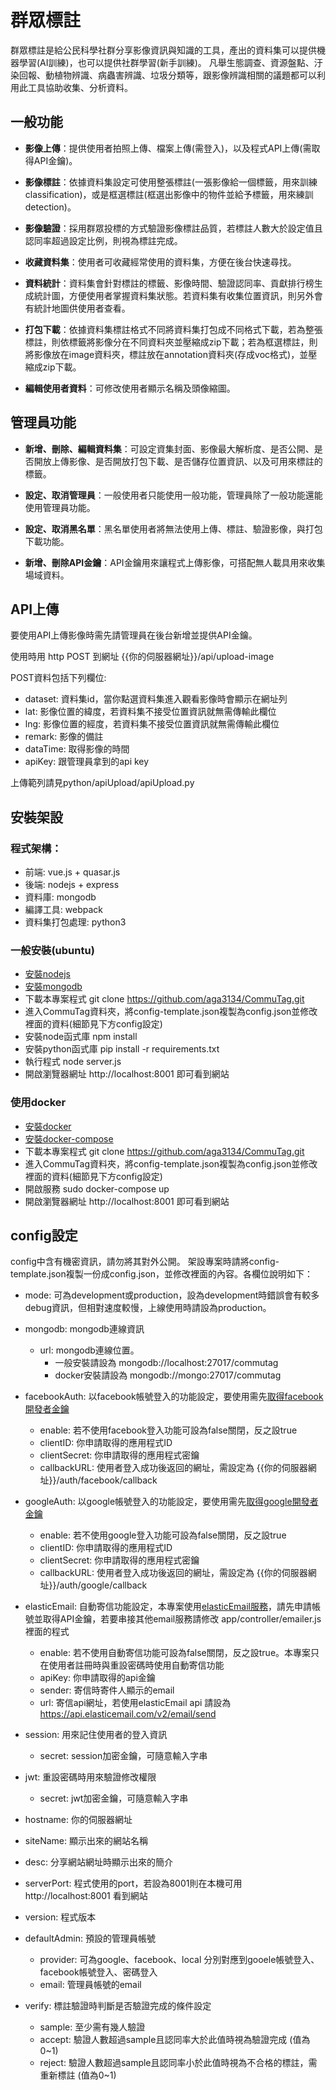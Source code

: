 # 群眾標註
群眾標註是給公民科學社群分享影像資訊與知識的工具，產出的資料集可以提供機器學習(AI訓練)，也可以提供社群學習(新手訓練)。 凡舉生態調查、資源盤點、汙染回報、動植物辨識、病蟲害辨識、垃圾分類等，跟影像辨識相關的議題都可以利用此工具協助收集、分析資料。

## 一般功能
- **影像上傳**：提供使用者拍照上傳、檔案上傳(需登入)，以及程式API上傳(需取得API金鑰)。

- **影像標註**：依據資料集設定可使用整張標註(一張影像給一個標籤，用來訓練classification)，或是框選標註(框選出影像中的物件並給予標籤，用來練訓detection)。

- **影像驗證**：採用群眾投標的方式驗證影像標註品質，若標註人數大於設定值且認同率超過設定比例，則視為標註完成。

- **收藏資料集**：使用者可收藏經常使用的資料集，方便在後台快速尋找。

- **資料統計**：資料集會針對標註的標籤、影像時間、驗證認同率、貢獻排行榜生成統計圖，方便使用者掌握資料集狀態。若資料集有收集位置資訊，則另外會有統計地圖供使用者查看。

- **打包下載**：依據資料集標註格式不同將資料集打包成不同格式下載，若為整張標註，則依標籤將影像分在不同資料夾並壓縮成zip下載；若為框選標註，則將影像放在image資料夾，標註放在annotation資料夾(存成voc格式)，並壓縮成zip下載。

- **編輯使用者資料**：可修改使用者顯示名稱及頭像縮圖。

## 管理員功能
- **新增、刪除、編輯資料集**：可設定資集封面、影像最大解析度、是否公開、是否開放上傳影像、是否開放打包下載、是否儲存位置資訊、以及可用來標註的標籤。

- **設定、取消管理員**：一般使用者只能使用一般功能，管理員除了一般功能還能使用管理員功能。

- **設定、取消黑名單**：黑名單使用者將無法使用上傳、標註、驗證影像，與打包下載功能。

- **新增、刪除API金鑰**：API金鑰用來讓程式上傳影像，可搭配無人載具用來收集場域資料。

## API上傳
要使用API上傳影像時需先請管理員在後台新增並提供API金鑰。

使用時用 http POST 到網址 {{你的伺服器網址}}/api/upload-image

POST資料包括下列欄位:
- dataset: 資料集id，當你點選資料集進入觀看影像時會顯示在網址列
- lat: 影像位置的緯度，若資料集不接受位置資訊就無需傳輸此欄位
- lng: 影像位置的經度，若資料集不接受位置資訊就無需傳輸此欄位
- remark: 影像的備註
- dataTime: 取得影像的時間
- apiKey: 跟管理員拿到的api key

上傳範列請見python/apiUpload/apiUpload.py


## 安裝架設
### 程式架構：
- 前端: vue.js + quasar.js
- 後端: nodejs + express
- 資料庫: mongodb
- 編譯工具: webpack
- 資料集打包處理: python3

### 一般安裝(ubuntu)
- [安裝nodejs](https://tecadmin.net/install-latest-nodejs-npm-on-ubuntu/)
- [安裝mongodb](https://docs.mongodb.com/manual/tutorial/install-mongodb-on-ubuntu/)
- 下載本專案程式 git clone https://github.com/aga3134/CommuTag.git
- 進入CommuTag資料夾，將config-template.json複製為config.json並修改裡面的資料(細節見下方config設定)
- 安裝node函式庫 npm install
- 安裝python函式庫 pip install -r requirements.txt
- 執行程式 node server.js
- 開啟瀏覽器網址 http://localhost:8001 即可看到網站

### 使用docker
- [安裝docker](https://phoenixnap.com/kb/how-to-install-docker-on-ubuntu-18-04)
- [安裝docker-compose](https://linuxize.com/post/how-to-install-and-use-docker-compose-on-ubuntu-18-04/)
- 下載本專案程式 git clone https://github.com/aga3134/CommuTag.git
- 進入CommuTag資料夾，將config-template.json複製為config.json並修改裡面的資料(細節見下方config設定)
- 開啟服務 sudo docker-compose up
- 開啟瀏覽器網址 http://localhost:8001 即可看到網站

## config設定
config中含有機密資訊，請勿將其對外公開。
架設專案時請將config-template.json複製一份成config.json，並修改裡面的內容。各欄位說明如下：

- mode: 可為development或production，設為development時錯誤會有較多debug資訊，但相對速度較慢，上線使用時請設為production。

- mongodb: mongodb連線資訊
    - url: mongodb連線位置。
        - 一般安裝請設為 mongodb://localhost:27017/commutag
        - docker安裝請設為 mongodb://mongo:27017/commutag
        
- facebookAuth: 以facebook帳號登入的功能設定，要使用需先[取得facebook開發者金鑰](https://www.techcoke.com/2014/05/register-facebook-application-api-key-app-id.html)
    - enable: 若不使用facebook登入功能可設為false關閉，反之設true
    - clientID: 你申請取得的應用程式ID
    - clientSecret: 你申請取得的應用程式密鑰
    - callbackURL: 使用者登入成功後返回的網址，需設定為 {{你的伺服器網址}}/auth/facebook/callback
    
- googleAuth: 以google帳號登入的功能設定，要使用需先[取得google開發者金鑰](https://blog.gtwang.org/programming/obtaining-api-key-from-google-developers-console/)
    - enable: 若不使用google登入功能可設為false關閉，反之設true
    - clientID: 你申請取得的應用程式ID
    - clientSecret: 你申請取得的應用程式密鑰
    - callbackURL: 使用者登入成功後返回的網址，需設定為 {{你的伺服器網址}}/auth/google/callback
    
- elasticEmail: 自動寄信功能設定，本專案使用[elasticEmail服務](https://elasticemail.com/email-api)，請先申請帳號並取得API金鑰，若要串接其他email服務請修改 app/controller/emailer.js裡面的程式
    - enable: 若不使用自動寄信功能可設為false關閉，反之設true。本專案只在使用者註冊時與重設密碼時使用自動寄信功能
    - apiKey: 你申請取得的api金鑰
    - sender: 寄信時寄件人顯示的email
    - url: 寄信api網址，若使用elasticEmail api 請設為 https://api.elasticemail.com/v2/email/send
    
- session: 用來記住使用者的登入資訊
    - secret: session加密金鑰，可隨意輸入字串
    
- jwt: 重設密碼時用來驗證修改權限
    - secret: jwt加密金鑰，可隨意輸入字串
    
- hostname: 你的伺服器網址

- siteName: 顯示出來的網站名稱

- desc: 分享網站網址時顯示出來的簡介

- serverPort: 程式使用的port，若設為8001則在本機可用 http://localhost:8001 看到網站

- version: 程式版本

- defaultAdmin: 預設的管理員帳號
    - provider: 可為google、facebook、local 分別對應到gooele帳號登入、facebook帳號登入、密碼登入
    - email: 管理員帳號的email
    
- verify: 標註驗證時判斷是否驗證完成的條件設定
    - sample: 至少需有幾人驗證
    - accept: 驗證人數超過sample且認同率大於此值時視為驗證完成 (值為0~1)
    - reject: 驗證人數超過sample且認同率小於此值時視為不合格的標註，需重新標註 (值為0~1)

